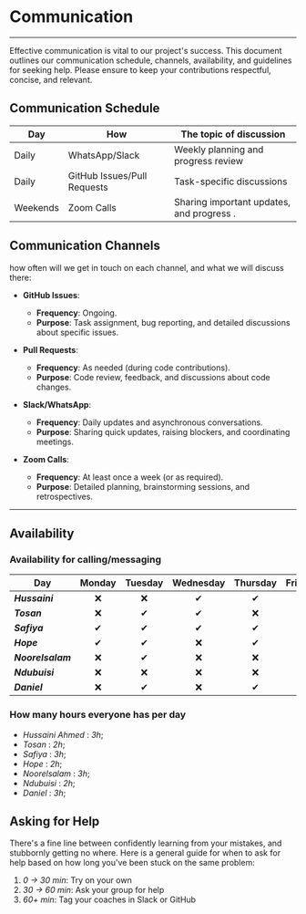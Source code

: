 <!--
    this template is for inspiration, feel free to change it however you like!

    Careful! be sure to protect your privacy when filling out this document
        everything you write here will be public
        so share only what you are comfortable sharing online
        you can share the rest in confidence with you group by another channel
-->

# Communication

______________________________________________________________________
Effective communication is vital to our project's success. This document outlines
 our communication schedule, channels, availability, and guidelines for seeking
 help. Please ensure to keep your contributions respectful, concise, and relevant.

## Communication Schedule

| Day       | How            | The topic of discussion             |
|-----------|----------------|--------------------------------------|
| Daily     | WhatsApp/Slack   | Weekly planning and progress review           |
| Daily    | GitHub Issues/Pull Requests  | Task-specific discussions|
| Weekends   | Zoom Calls  | Sharing important updates, and progress .|

## Communication Channels

how often will we get in touch on each channel, and what we will discuss there:

- **GitHub Issues**:  
  - **Frequency**: Ongoing.  
  - **Purpose**: Task assignment, bug reporting, and detailed discussions about
  specific issues.  

- **Pull Requests**:  
  - **Frequency**: As needed (during code contributions).  
  - **Purpose**: Code review, feedback, and discussions about code changes.  

- **Slack/WhatsApp**:  
  - **Frequency**: Daily updates and asynchronous conversations.  
  - **Purpose**: Sharing quick updates, raising blockers, and coordinating
  meetings.  

- **Zoom Calls**:  
  - **Frequency**: At least once a week (or as required).  
  - **Purpose**: Detailed planning, brainstorming sessions, and retrospectives.

______________________________________________________________________

## Availability

### Availability for calling/messaging

| Day    | Monday | Tuesday | Wednesday | Thursday | Friday | Saturday | Sunday |
|-------------|:------:|:-------:|:---------:|:--------:|:------:|:--------:|:------:|
| **_Hussaini_** |  ❌   |   ❌  |    ✔     |     ✔    |    ✔   |    ✔     |  ❌   |
| **_Tosan_** |  ❌  |  ✔    |    ✔     |      ❌   |    ✔   |    ✔     | ❌  |
| **_Safiya_** | ✔   | ✔    |   ✔     |   ✔    |    ✔   |    ✔     |  ❌  |
| **_Hope_** |  ✔  |  ✔    |   ❌   |      ✔   |    ✔   |    ✔     | ✔  |
| **_Noorelsalam_** |  ❌   |  ✔    |    ❌     |     ❌    |    ✔   |    ✔     | ❌   |
| **_Ndubuisi_** |  ❌  |   ❌   |    ❌     |      ❌   |   ✔    |    ✔     | ✔   |
| **_Daniel_** | ❌   |  ✔    |    ❌     |     ✔    |    ✔   |    ✔     | ✔   |
### How many hours everyone has per day

- _Hussaini Ahmed_  : _3h_;
- _Tosan_  : _2h_;
- _Safiya_  : _3h_;
- _Hope_  : _2h_;
- _Noorelsalam_  : _3h_;
- _Ndubuisi_  : _2h_;
- _Daniel_  : _3h_;
## Asking for Help

There's a fine line between confidently learning from your mistakes, and
stubbornly getting no where. Here is a general guide for when to ask for help
based on how long you've been stuck on the same problem:

1. _0 -> 30 min_: Try on your own
1. _30 -> 60 min_: Ask your group for help
1. _60+ min_: Tag your coaches in Slack or GitHub
